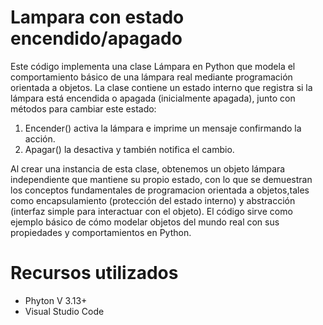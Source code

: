 # Lampara con estado encendido/apagado
Este código implementa una clase Lámpara en Python que modela el comportamiento básico de una lámpara real mediante programación orientada a objetos. La clase contiene un estado interno que registra si la lámpara está encendida o apagada (inicialmente apagada), junto con métodos para cambiar este estado: 
1. Encender() activa la lámpara e imprime un mensaje confirmando la acción.
2. Apagar() la desactiva y también notifica el cambio.
  
Al crear una instancia de esta clase, obtenemos un objeto lámpara independiente que mantiene su propio estado, con lo que se demuestran los conceptos fundamentales de programacion orientada a objetos,tales como encapsulamiento (protección del estado interno) y abstracción (interfaz simple para interactuar con el objeto). 
El código sirve como ejemplo básico de cómo modelar objetos del mundo real con sus propiedades y comportamientos en Python.


# Recursos utilizados
- Phyton V 3.13+
- Visual Studio Code
